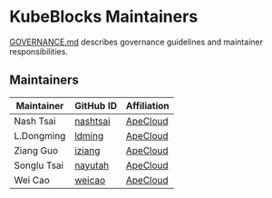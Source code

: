 # KubeBlocks Maintainers

[GOVERNANCE.md](https://github.com/apecloud/kubeblocks/blob/main/GOVERNANCE.md) describes governance guidelines and
maintainer responsibilities.

## Maintainers

| Maintainer  | GitHub ID                               | Affiliation                              |
|-------------|-----------------------------------------|------------------------------------------|
| Nash Tsai   | [nashtsai](https://github.com/nashtsai) | [ApeCloud](https://github.com/apecloud/) |
| L.Dongming  | [ldming](https://github.com/ldming)     | [ApeCloud](https://github.com/apecloud/) |
| Ziang Guo   | [iziang](https://github.com/iziang)     | [ApeCloud](https://github.com/apecloud/) |
| Songlu Tsai | [nayutah](https://github.com/nayutah)   | [ApeCloud](https://github.com/apecloud/) |
| Wei Cao     | [weicao](https://github.com/weicao)     | [ApeCloud](https://github.com/apecloud/) |

